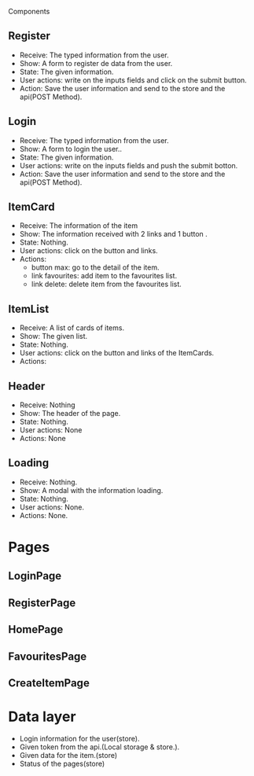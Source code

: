Components

## Register

- Receive: The typed information from the user.
- Show: A form to register de data from the user.
- State: The given information.
- User actions: write on the inputs fields and click on the submit button.
- Action: Save the user information and send to the store and the api(POST Method).

## Login

- Receive: The typed information from the user.
- Show: A form to login the user..
- State: The given information.
- User actions: write on the inputs fields and push the submit botton.
- Action: Save the user information and send to the store and the api(POST Method).

## ItemCard

- Receive: The information of the item
- Show: The information received with 2 links and 1 button .
- State: Nothing.
- User actions: click on the button and links.
- Actions:
  - button max: go to the detail of the item.
  - link favourites: add item to the favourites list.
  - link delete: delete item from the favourites list.

## ItemList

- Receive: A list of cards of items.
- Show: The given list.
- State: Nothing.
- User actions: click on the button and links of the ItemCards.
- Actions:

## Header

- Receive: Nothing
- Show: The header of the page.
- State: Nothing.
- User actions: None
- Actions: None

## Loading

- Receive: Nothing.
- Show: A modal with the information loading.
- State: Nothing.
- User actions: None.
- Actions: None.

# Pages

## LoginPage

## RegisterPage

## HomePage

## FavouritesPage

## CreateItemPage

# Data layer

- Login information for the user(store).
- Given token from the api.(Local storage & store.).
- Given data for the item.(store)
- Status of the pages(store)
